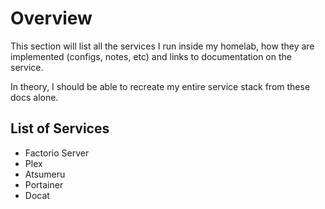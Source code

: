 # Overview

This section will list all the services I run inside my homelab, how they are implemented (configs, notes, etc) and
links to documentation on the service.

In theory, I should be able to recreate my entire service stack from these docs alone.

## List of Services

- Factorio Server
- Plex
- Atsumeru
- Portainer
- Docat
